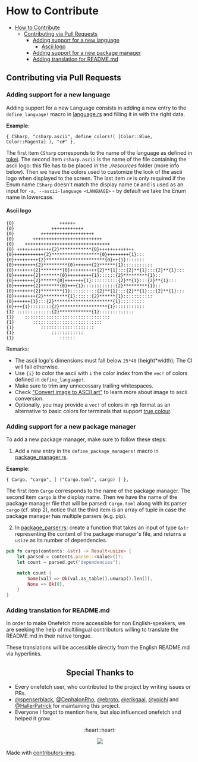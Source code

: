 # How to Contribute

- [How to Contribute](#how-to-contribute)
  - [Contributing via Pull Requests](#contributing-via-pull-requests)
    - [Adding support for a new language](#adding-support-for-a-new-language)
      - [Ascii logo](#ascii-logo)
    - [Adding support for a new package manager](#adding-support-for-a-new-package-manager)
    - [Adding translation for README.md](#adding-translation-for-readmemd)

## Contributing via Pull Requests

### Adding support for a new language

Adding support for a new Language consists in adding a new entry to the `define_language!` macro in [language.rs](src/info/language.rs) and filling it in with the right data.

**Example**:

` { CSharp, "csharp.ascii", define_colors!( [Color::Blue, Color::Magenta] ), "c#" }, `

The first item `CSharp` corresponds to the name of the language as defined in [tokei](https://github.com/XAMPPRocky/tokei). The second item `csharp.ascii` is the name of the file containing the ascii logo: this file has to be placed in the _./resources_ folder (more info below). Then we have the colors used to customize the look of the ascii logo when displayed to the screen. The last item `c#` is only required if the Enum name `CSharp` doesn't match the display name `C#` and is used as an input for `-a, --ascii-language <LANGUAGE>` - by default we take the Enum name in lowercase.

#### Ascii logo

```text
{0}                 ++++++
{0}              ++++++++++++
{0}          ++++++++++++++++++++
{0}       ++++++++++++++++++++++++++
{0}    ++++++++++++++++++++++++++++++++
{0} +++++++++++++{2}************{0}+++++++++++++
{0}+++++++++++{2}******************{0}++++++++{1}:::
{0}+++++++++{2}**********************{0}++{1}:::::::
{0}++++++++{2}*********{0}++++++{2}******{1}:::::::::::
{0}+++++++{2}********{0}++++++++++{2}**{1}:::{2}**{1}:::{2}**{1}:::
{0}+++++++{2}*******{0}+++++++++{1}::::::{2}*********{1}::
{0}+++++++{2}******{0}+++++++{1}::::::::::{2}**{1}:::{2}**{1}:::
{0}+++++++{2}*******{0}+++{1}::::::::::::{2}*********{1}::
{0}+++++++{2}********{1}::::::::::{2}**{1}:::{2}**{1}:::{2}**{1}:::
{0}++++++++{2}*********{1}::::::{2}******{1}:::::::::::
{0}++++++{1}:::{2}**********************{1}:::::::::
{0}+++{1}::::::::{2}******************{1}:::::::::::
{1} :::::::::::::{2}************{1}:::::::::::::
{1}    ::::::::::::::::::::::::::::::::
{1}       ::::::::::::::::::::::::::
{1}          ::::::::::::::::::::
{1}              ::::::::::::
{1}                 ::::::
```

Remarks:

- The ascii logo's dimensions must fall below `25*40` (height\*width); The CI will fail otherwise.
- Use `{i}` to color the ascii with `i` the color index from the `vec!` of colors defined in `define_language!`.
- Make sure to trim any unnecessary trailing whitespaces.
- Check ["Convert image to ASCII art"](https://github.com/o2sh/onefetch/wiki/image-to-ascii) to learn more about image to ascii conversion.
- Optionally, you may provide a `vec!` of colors in `rgb` format as an alternative to basic colors for terminals that support [true colour](https://gist.github.com/XVilka/8346728).

### Adding support for a new package manager

To add a new package manager, make sure to follow these steps:

1. Add a new entry in the `define_package_managers!` macro in [package_manager.rs](src/info/deps/package_manager.rs).

**Example**:

`{ Cargo, "cargo", [ ("Cargo.toml", cargo) ] },`

The first item `Cargo` corresponds to the name of the package manager. The second item `cargo` is the display name. Then we have the name of the package manager file that will be parsed: `Cargo.toml` along with its parser `cargo` (cf. step 2), notice that the third item is an array of tuple in case the package manager has multiple parsers (e.g. pip).

2. In [package_parser.rs](src/info/deps/package_parser.rs): create a function that takes an input of type `&str` representing the content of the package manager's file, and returns a `usize` as its number of dependencies.

```rust
pub fn cargo(contents: &str) -> Result<usize> {
    let parsed = contents.parse::<Value>()?;
    let count = parsed.get("dependencies");

    match count {
        Some(val) => Ok(val.as_table().unwrap().len()),
        None => Ok(0),
    }
}
```

### Adding translation for README.md

In order to make Onefetch more accessible for non English-speakers, we are seeking the help of multilingual contributors willing to translate the README.md in their native tongue.

These translations will be accessible directly from the English README.md via hyperlinks.

<h2 align="center">Special Thanks to</h2>

- Every onefetch user, who contributed to the project by writing issues or PRs.
- [@spenserblack](https://github.com/spenserblack), [@CephalonRho](https://github.com/CephalonRho), [@ebroto](https://github.com/ebroto), [@erikgaal](https://github.com/erikgaal), [@yoichi](https://github.com/yoichi) and [@HallerPatrick](https://github.com/HallerPatrick) for maintaining this project.
- Everyone I forgot to mention here, but also influenced onefetch and helped it grow.

<p align="center">:heart::heart:</p>

<p align="center">
  <img src="https://contrib.rocks/image?repo=o2sh/onefetch" />
</p>

Made with [contributors-img](https://contrib.rocks).
